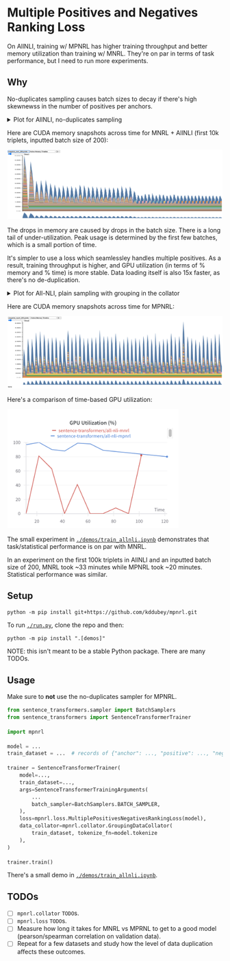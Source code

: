 # Multiple Positives and Negatives Ranking Loss

On AllNLI, training w/ MPNRL has higher training throughput and better memory
utilization than training w/ MNRL. They're on par in terms of task performance, but I
need to run more experiments.


## Why

No-duplicates sampling causes batch sizes to decay if there's high skewnewss in the
number of positives per anchors.

<details>
<summary>Plot for AllNLI, no-duplicates sampling</summary>

![](./images/dataloader/mnrl.png)

Reproduce by running:

```bash
python compare_dataloaders.py \
    --dataset_name "sentence-transformers/all-nli" \
    --dataset_config "triplet" \
    --dataset_split "train" \
    --batch_size 128 \
    --dataset_size_train 10000 \
    --seed 42
```

</details>

Here are CUDA memory snapshots across time for MNRL + AllNLI (first 10k triplets,
inputted batch size of 200):

![](./images/memory_snapshots/mnrl.png)

The drops in memory are caused by drops in the batch size. There is a long tail of
under-utilization. Peak usage is determined by the first few batches, which is a small
portion of time.

It's simpler to use a loss which seamlessley handles multiple positives. As a result,
training throughput is higher, and GPU utilization (in terms of % memory and % time) is
more stable. Data loading itself is also 15x faster, as there's no de-duplication.

<details>
<summary>Plot for All-NLI, plain sampling with grouping in the collator</summary>

![](./images/dataloader/mpnrl.png)

</details>

Here are CUDA memory snapshots across time for MPNRL:

![](./images/memory_snapshots/mpnrl.png)

Here's a comparison of time-based GPU utilization:

<img src="./images/gpu_utilization_time.png" alt="drawing" width="400"/>

The small experiment in [`./demos/train_allnli.ipynb`](./demos/train_allnli.ipynb)
demonstrates that task/statistical performance is on par with MNRL.

In an experiment on the first 100k triplets in AllNLI and an inputted batch size of 200,
MNRL took ~33 minutes while MPNRL took ~20 minutes. Statistical performance was similar.


## Setup

```
python -m pip install git+https://github.com/kddubey/mpnrl.git
```

To run [`./run.py`](./run.py), clone the repo and then:

```
python -m pip install ".[demos]"
```

NOTE: this isn't meant to be a stable Python package. There are many TODOs.


## Usage

Make sure to **not** use the no-duplicates sampler for MPNRL.

```python
from sentence_transformers.sampler import BatchSamplers
from sentence_transformers import SentenceTransformerTrainer

import mpnrl

model = ...
train_dataset = ...  # records of {"anchor": ..., "positive": ..., "negative"(s): ...}

trainer = SentenceTransformerTrainer(
    model=...,
    train_dataset=...,
    args=SentenceTransformerTrainingArguments(
        ...
        batch_sampler=BatchSamplers.BATCH_SAMPLER,
    ),
    loss=mpnrl.loss.MultiplePositivesNegativesRankingLoss(model),
    data_collator=mpnrl.collator.GroupingDataCollator(
        train_dataset, tokenize_fn=model.tokenize
    ),
)

trainer.train()
```

There's a small demo in [`./demos/train_allnli.ipynb`](./demos/train_allnli.ipynb).


## TODOs

- [ ] `mpnrl.collator` `TODO`s.
- [ ] `mpnrl.loss` `TODO`s.
- [ ] Measure how long it takes for MNRL vs MPRNL to get to a good model
(pearson/spearman correlation on validation data).
- [ ] Repeat for a few datasets and study how the level of data duplication affects
these outcomes.
